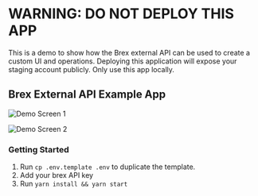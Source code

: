 # WARNING: DO NOT DEPLOY THIS APP

This is a demo to show how the Brex external API can be used to create a custom UI and operations. Deploying this application will expose your staging account publicly. Only use this app locally.

## Brex External API Example App

![Demo Screen 1](https://github.com/squamuglia/brex-example-app/public/demo-screens/demo-1.png)

![Demo Screen 2](https://github.com/squamuglia/brex-example-app/public/demo-screens/demo-2.png)

### Getting Started

1. Run `cp .env.template .env` to duplicate the template.
2. Add your brex API key
3. Run `yarn install && yarn start`
